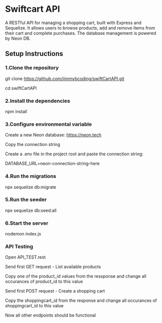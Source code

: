 # Swiftcart API
A RESTful API for managing a shopping cart, built with Express and Sequelize. It allows users to browse products, add and remove items from their cart and complete purchases. The database management is powered by Neon DB.

## Setup Instructions

### 1.Clone the repository

git clone https://github.com/jimmybcoding/swiftCartAPI.git

cd swiftCartAPI

### 2.Install the dependencies

npm install

### 3.Configure environmental variable

Create a new Neon database: https://neon.tech

Copy the connection string

Create a .env file in the project root and paste the connection string:

DATABASE_URL=neon-connection-string-here

### 4.Run the migrations

npx sequelize db:migrate

### 5.Run the seeder

npx sequelize db:seed:all

### 6.Start the server

nodemon index.js

### API Testing

Open API_TEST.rest

Send first GET request - List available products

Copy one of the product_id values from the ressponse and change all occurances of product_id to this value

Send first POST request - Create a shopping cart

Copy the shoppingcart_id from the response and change all occurances of shoppingcart_id to this value

Now all other endpoints should be functional

